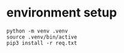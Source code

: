 # environment setup
```shell
python -m venv .venv
source .venv/bin/active
pip3 install -r req.txt
```

